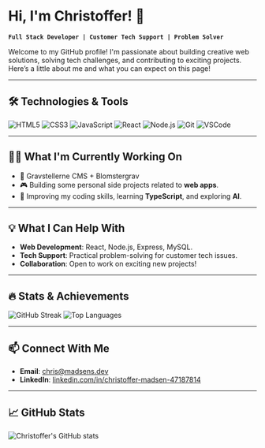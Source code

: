# Hi, I'm Christoffer! 👋

**`Full Stack Developer | Customer Tech Support | Problem Solver`**

Welcome to my GitHub profile! I'm passionate about building creative web solutions, solving tech challenges, and contributing to exciting projects. Here’s a little about me and what you can expect on this page!

---

## 🛠 Technologies & Tools

![HTML5](https://img.shields.io/badge/-HTML5-333333?style=flat&logo=HTML5)
![CSS3](https://img.shields.io/badge/-CSS3-333333?style=flat&logo=css3)
![JavaScript](https://img.shields.io/badge/-JavaScript-333333?style=flat&logo=javascript)
![React](https://img.shields.io/badge/-React-333333?style=flat&logo=react)
![Node.js](https://img.shields.io/badge/-Node.js-333333?style=flat&logo=node.js)
![Git](https://img.shields.io/badge/-Git-333333?style=flat&logo=git)
![VSCode](https://img.shields.io/badge/-VSCode-333333?style=flat&logo=visual-studio-code)

---

## 👨‍💻 What I'm Currently Working On

- 🌸 Gravstellerne CMS + Blomstergrav
- 🎮 Building some personal side projects related to **web apps**.
- 🧠 Improving my coding skills, learning **TypeScript**, and exploring **AI**.

---

## 💡 What I Can Help With

- **Web Development**: React, Node.js, Express, MySQL.
- **Tech Support**: Practical problem-solving for customer tech issues.
- **Collaboration**: Open to work on exciting new projects!

---

## 🔥 Stats & Achievements

![GitHub Streak](https://github-readme-streak-stats.herokuapp.com/?user=madsendev&theme=dark)
![Top Languages](https://github-readme-stats.vercel.app/api/top-langs/?username=madsendev&layout=compact&theme=dark)

---

## 📫 Connect With Me

- **Email**: [chris@madsens.dev](mailto:chris@madsens.dev)
- **LinkedIn**: [linkedin.com/in/christoffer-madsen-47187814](https://linkedin.com/in/yourprofile](https://www.linkedin.com/in/christoffer-madsen-47187814/))

---

## 📈 GitHub Stats

![Christoffer's GitHub stats](https://github-readme-stats.vercel.app/api?username=madsendev&show_icons=true&theme=dark)
